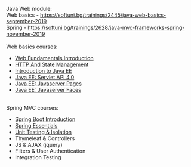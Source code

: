 Java Web module:
<br/>
Web basics - https://softuni.bg/trainings/2445/java-web-basics-september-2019
<br/>
Spring - https://softuni.bg/trainings/2628/java-mvc-frameworks-spring-november-2019
<br/>
<br/>
Web basics courses: 

* [Web Fundamentals Introduction](https://github.com/HristoNakov13/JavaWeb/tree/master/Web%20Fundamentals%20Introduction)
* [HTTP And State Management](https://github.com/HristoNakov13/JavaWeb/tree/master/HTTP)
* [Introduction to Java EE](https://github.com/HristoNakov13/JavaWeb/tree/master/Introduction%20to%20JavaEE)
* [Java EE: Servlet API 4.0](https://github.com/HristoNakov13/JavaWeb/tree/master/Java%20EE%20Servlet%20API%204.0)
* [Java EE: Javaserver Pages](https://github.com/HristoNakov13/JavaWeb/tree/master/Java%20EE%20Javaserver%20Pages)
* [Java EE: Javaserver Faces](https://github.com/HristoNakov13/JavaWeb/tree/master/Java%20EE%20Javaserver%20Faces)
<br/>
Spring MVC courses:
<br/>

* [Spring Boot Introduction](https://github.com/HristoNakov13/JavaWeb/tree/master/Spring%20Boot%20Introduction)
* [Spring Essentials](https://github.com/HristoNakov13/JavaWeb/tree/master/Spring%20Essentials)
* [Unit Testing & Isolation](https://github.com/HristoNakov13/JavaWeb/tree/master/Unit%20Testing%20%26%20Isolation)
* Thymeleaf & Controllers
* JS & AJAX (jquery)
* Filters & User Authentication
* Integration Testing

